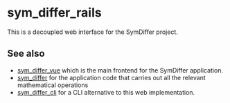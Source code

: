 # sym_differ_rails
This is a decoupled web interface for the SymDiffer project.

## See also
- [sym_differ_vue](https://github.com/enrique-guillen/sym_differ_vue) which is the main frontend for the SymDiffer application.
- [sym_differ](https://github.com/enrique-guillen/sym_differ) for the application code that carries out all the relevant mathematical operations
- [sym_differ_cli](https://github.com/enrique-guillen/sym_differ_cli/) for a CLI alternative to this web implementation.
